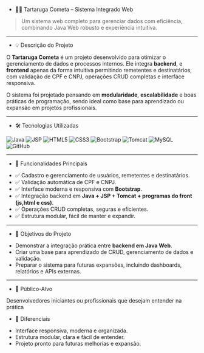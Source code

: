 - 🐢✨ Tartaruga Cometa – Sistema Integrado Web

> Um sistema web completo para gerenciar dados com eficiência, combinando Java Web robusto e experiência intuitiva.

---

- 💡 Descrição do Projeto

O **Tartaruga Cometa** é um projeto desenvolvido para otimizar o gerenciamento de dados e processos internos. Ele integra **backend**, e **frontend** apenas da forma intuitiva permitindo  remetentes e destinatários, com validação de CPF e CNPJ, operações CRUD completas e interface responsiva.

O sistema foi projetado pensando em **modularidade**, **escalabilidade** e boas práticas de programação, sendo ideal como base para aprendizado ou expansão em projetos profissionais.

---

- 🛠️ Tecnologias Utilizadas

<p align="left">
  <img src="https://img.shields.io/badge/Java-ED8B00?style=for-the-badge&logo=java&logoColor=white" alt="Java"/>
  <img src="https://img.shields.io/badge/JSP-FF69B4?style=for-the-badge&logo=java&logoColor=white" alt="JSP"/>
  <img src="https://img.shields.io/badge/HTML5-E34F26?style=for-the-badge&logo=html5&logoColor=white" alt="HTML5"/>
  <img src="https://img.shields.io/badge/CSS3-1572B6?style=for-the-badge&logo=css3&logoColor=white" alt="CSS3"/>
  <img src="https://img.shields.io/badge/Bootstrap-7952B3?style=for-the-badge&logo=bootstrap&logoColor=white" alt="Bootstrap"/>
  <img src="https://img.shields.io/badge/Tomcat-F8DC75?style=for-the-badge&logo=apache-tomcat&logoColor=black" alt="Tomcat"/>
  <img src="https://img.shields.io/badge/MySQL-4479A1?style=for-the-badge&logo=mysql&logoColor=white" alt="MySQL"/>
  <img src="https://img.shields.io/badge/GitHub-181717?style=for-the-badge&logo=github&logoColor=white" alt="GitHub"/>
</p>

---

- 🚀 Funcionalidades Principais

* ✅ Cadastro e gerenciamento de usuários, remetentes e destinatários.
* ✅ Validação automática de CPF e CNPJ.
* ✅ Interface moderna e responsiva com **Bootstrap**.
* ✅ Integração backend em **Java + JSP + Tomcat + programas do front (js,html e css)**.
* ✅ Operações CRUD completas, seguras e eficientes.
* ✅ Estrutura modular, fácil de manter e expandir.

---

- 🎯 Objetivos do Projeto

* Demonstrar a integração prática entre **backend em Java Web**.
* Criar uma base para aprendizado de CRUD, gerenciamento de dados e validação.
* Preparar o sistema para futuras expansões, incluindo dashboards, relatórios e APIs externas.

---

- 👥 Público-Alvo

Desenvolvedores iniciantes ou profissionais que desejam entender na prática


- 🌟 Diferenciais

* Interface responsiva, moderna e organizada.
* Estrutura modular, clara e fácil de entender.
* Projeto pronto para futuras melhorias e expansão.
